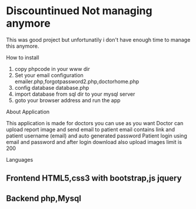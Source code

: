 # Discountinued Not managing anymore
This was good project but unfortunatily i don't have enough time to manage this anymore.


How to install

1. copy phpcode in your www dir
2. Set your email configuration  emailer.php,forgotpassword2.php,doctorhome.php
3. config database database.php
4. import database from sql dir to your mysql server
5. goto your browser address and run the app

About Application

This application is made for doctors you can use as you want 
Doctor can upload report image and send email to patient email contains
link and patient username (email) and auto generated password
Patient login using email and password and after login download  also
upload images limit is 200

Languages

Frontend
HTML5,css3 with bootstrap,js jquery
------------
Backend
php,Mysql
------------
